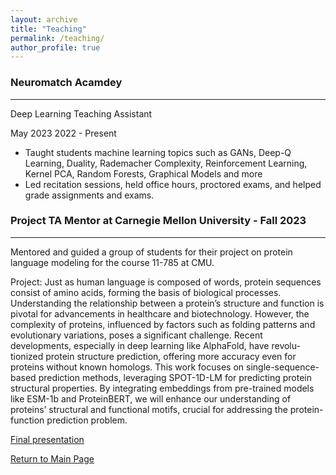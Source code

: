 ```yaml
---
layout: archive
title: "Teaching"
permalink: /teaching/
author_profile: true
---
```

### Neuromatch Acamdey
------
Deep Learning Teaching Assistant

May 2023 2022 - Present

  * Taught students machine learning topics such as GANs, Deep-Q Learning, Duality, Rademacher Complexity, Reinforcement Learning, Kernel PCA, Random Forests, Graphical Models and more
  * Led recitation sessions, held office hours, proctored exams, and helped grade assignments and exams.


### Project TA Mentor at Carnegie Mellon University - Fall 2023
------
Mentored and guided a group of students for their project on protein language modeling for the course 11-785 at CMU.

Project: Just as human language is composed of words, protein sequences consist of amino acids, forming the basis of biological processes. Understanding the relationship between a protein’s structure and function is pivotal for advancements in healthcare and biotechnology. However, the complexity of proteins, influenced by factors such as folding patterns and evolutionary variations, poses a significant challenge. Recent developments, especially in deep learning like AlphaFold, have revolu- tionized protein structure prediction, offering more accuracy even for proteins without known homologs. This work focuses on single-sequence-based prediction methods, leveraging SPOT-1D-LM for predicting protein structural properties. By integrating embeddings from pre-trained models like ESM-1b and ProteinBERT, we will enhance our understanding of proteins’ structural and functional motifs, crucial for addressing the protein-function prediction problem.

[Final presentation](link_to_final_presentation)


[Return to Main Page](https://adrita78.github.io)
